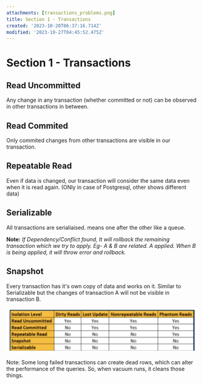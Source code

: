 ```yaml
---
attachments: [transactions_problems.png]
title: Section 1 - Transactions
created: '2023-10-20T06:37:16.714Z'
modified: '2023-10-27T04:45:52.475Z'
---
```


# Section 1 - Transactions

## Read Uncommitted
Any change in any transaction (whether committed or not) can be observed in other transactions in between.

## Read Commited
Only commited changes from other transactions are visible in our transaction.

## Repeatable Read
Even if data is changed, our transaction will consider the same data even when it is read again. (ONly in case of Postgresql, other shows different data)

## Serializable
All transactions are serialiaised. means one after the other like a queue.


**Note:** _If Dependency/Conflict found, It will rollback the remaining transaction which we try to apply. Eg- A & B are related. A applied. When B is being applied, it will throw error and rollback._

## Snapshot
Every transaction has it's own copy of data and works on it. Similar to Serializable but the changes of transaction A will not be visible in transaction B.


![problems visible in each transaction type](./../attachments/transactions_problems.png)

Note:
Some long failed transactions can create dead rows, which can alter the performance of the queries. So, when vacuum runs, it cleans those things.
